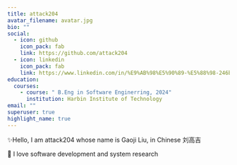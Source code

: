 ```yaml
---
title: attack204
avatar_filename: avatar.jpg
bio: ""
social:
  - icon: github
    icon_pack: fab
    link: https://github.com/attack204
  - icon: linkedin
    icon_pack: fab
    link: https://www.linkedin.com/in/%E9%AB%98%E5%90%89-%E5%88%98-246b8b231/
education:
  courses:
    - course: " B.Eng in Software Enginerring, 2024"
      institution: Harbin Institute of Technology
email: ""
superuser: true
highlight_name: true
---
```

✨Hello, I am attack204 whose name is Gaoji Liu, in Chinese 刘高吉

💓 I love software development and system research